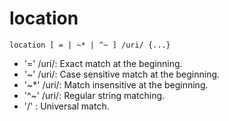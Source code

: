 
# location
```
location [ = | ~* | ^~ ] /uri/ {...}
```

* '='  /uri/: Exact match at the beginning.
* '~'  /uri/: Case sensitive match at the beginning.
* '~*' /uri/: Match insensitive at the beginning.
* '^~' /uri/: Regular string matching.
* '/'       : Universal match.


